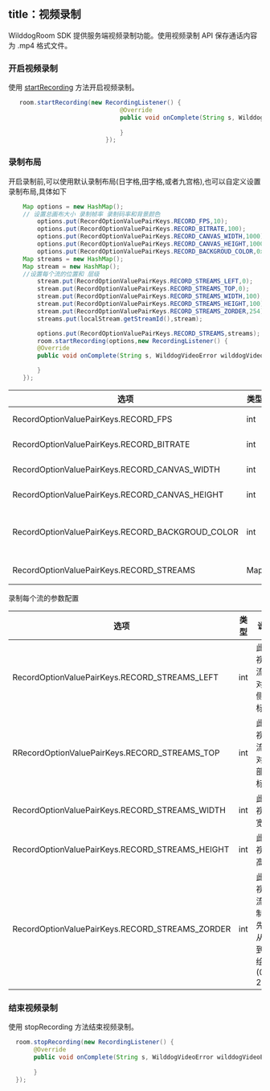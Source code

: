 title：视频录制
---

WilddogRoom SDK 提供服务端视频录制功能。使用视频录制 API 保存通话内容为 .mp4 格式文件。
### 开启视频录制
使用 [startRecording](/conference/Android/api/wilddog-room.html#startRecording-localStream) 方法开启视频录制。

```java
   room.startRecording(new RecordingListener() {
                               @Override
                               public void onComplete(String s, WilddogVideoError wilddogVideoError) {
                       
                               }
                           });
```
### 录制布局

开启录制前,可以使用默认录制布局(日字格,田字格,或者九宫格),也可以自定义设置录制布局,具体如下

```java
    Map options = new HashMap();
    // 设置总画布大小 录制帧率 录制码率和背景颜色
        options.put(RecordOptionValuePairKeys.RECORD_FPS,10);
        options.put(RecordOptionValuePairKeys.RECORD_BITRATE,100);
        options.put(RecordOptionValuePairKeys.RECORD_CANVAS_WIDTH,1000);
        options.put(RecordOptionValuePairKeys.RECORD_CANVAS_HEIGHT,1000);
        options.put(RecordOptionValuePairKeys.RECORD_BACKGROUD_COLOR,0x00ffffff);
    Map streams = new HashMap();
    Map stream = new HashMap();
    //设置每个流的位置和 层级
        stream.put(RecordOptionValuePairKeys.RECORD_STREAMS_LEFT,0);
        stream.put(RecordOptionValuePairKeys.RECORD_STREAMS_TOP,0);
        stream.put(RecordOptionValuePairKeys.RECORD_STREAMS_WIDTH,100);
        stream.put(RecordOptionValuePairKeys.RECORD_STREAMS_HEIGHT,100);
        stream.put(RecordOptionValuePairKeys.RECORD_STREAMS_ZORDER,254);
        streams.put(localStream.getStreamId(),stream);

        options.put(RecordOptionValuePairKeys.RECORD_STREAMS,streams);
        room.startRecording(options,new RecordingListener() {
        @Override
        public void onComplete(String s, WilddogVideoError wilddogVideoError) {

        }
    });
```

|选项                                                | 类型   | 说明                   |示例         |
|---------------------------------------------------|--------|------------------------|------------|
|RecordOptionValuePairKeys.RECORD_FPS               | int    |视频帧率(fps)            |15          |
|RecordOptionValuePairKeys.RECORD_BITRATE           | int    |比特率(bps)              |100         |
|RecordOptionValuePairKeys.RECORD_CANVAS_WIDTH      | int    |视频宽度(<=1920)         |960         |
|RecordOptionValuePairKeys.RECORD_CANVAS_HEIGHT     | int    |视频高度(<=1080)         |640         |
|RecordOptionValuePairKeys.RECORD_BACKGROUD_COLOR   | int    |背景颜色的十六进制码(argb)|0x00ffffff   |
|RecordOptionValuePairKeys.RECORD_STREAMS           | Map    |媒体流布局               |示例         |

录制每个流的参数配置

|选项                                             | 类型 |说明                                |示例|
|-------------------------------------------------|-----|------------------------------------|---|
|RecordOptionValuePairKeys.RECORD_STREAMS_LEFT    | int |此路视频流相对左侧坐标                 |0  |
|RRecordOptionValuePairKeys.RECORD_STREAMS_TOP    | int |此路视频流相对顶部坐标                 |0  |
|RecordOptionValuePairKeys.RECORD_STREAMS_WIDTH   | int |此路视频宽度                          |100|
|RecordOptionValuePairKeys.RECORD_STREAMS_HEIGHT  | int |此路视频高度                          |150|
|RecordOptionValuePairKeys.RECORD_STREAMS_ZORDER  | int |此路视频流绘制优先级,从小到大绘制(0-255) |8  |


### 结束视频录制

使用 stopRecording 方法结束视频录制。

```java
  room.stopRecording(new RecordingListener() {
       @Override
       public void onComplete(String s, WilddogVideoError wilddogVideoError) {
                
       }
  });
```
